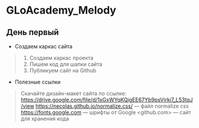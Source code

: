 # GLoAcademy_Melody

## День первый
* Создаем каркас сайта
> 1. Создаем каркас проекта
> 2. Пишем код для шапки сайта
> 3. Публикуем сайт на Github
* Полезные ссылки
> Скачайте дизайн-макет сайта по ссылке: <https://drive.google.com/file/d/1xGxWYqKQigEE67Yb9psVjrki7_L53tqJ/view>
> <https://necolas.github.io/normalize.css/> — файл normalize css
> <https://fonts.google.com> — шрифты от Google
> <github.com> — сайт для хранения кода 
